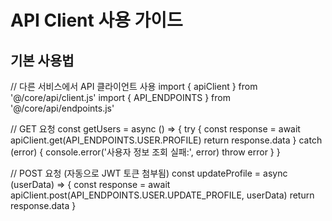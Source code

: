 # API Client 사용 가이드

## 기본 사용법
// 다른 서비스에서 API 클라이언트 사용
import { apiClient } from '@/core/api/client.js'
import { API_ENDPOINTS } from '@/core/api/endpoints.js'

// GET 요청
const getUsers = async () => {
try {
const response = await apiClient.get(API_ENDPOINTS.USER.PROFILE)
return response.data
} catch (error) {
console.error('사용자 정보 조회 실패:', error)
throw error
}
}

// POST 요청 (자동으로 JWT 토큰 첨부됨)
const updateProfile = async (userData) => {
const response = await apiClient.post(API_ENDPOINTS.USER.UPDATE_PROFILE, userData)
return response.data
}